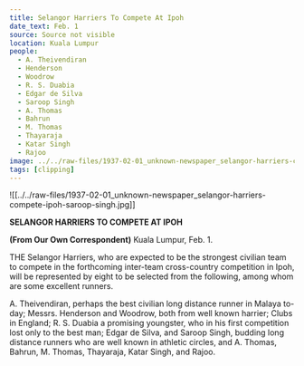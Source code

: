 ```yaml
---
title: Selangor Harriers To Compete At Ipoh
date_text: Feb. 1
source: Source not visible
location: Kuala Lumpur
people:
  - A. Theivendiran
  - Henderson
  - Woodrow
  - R. S. Duabia
  - Edgar de Silva
  - Saroop Singh
  - A. Thomas
  - Bahrun
  - M. Thomas
  - Thayaraja
  - Katar Singh
  - Rajoo
image: ../../raw-files/1937-02-01_unknown-newspaper_selangor-harriers-compete-ipoh-saroop-singh.jpg
tags: [clipping]
---
```


![[../../raw-files/1937-02-01_unknown-newspaper_selangor-harriers-compete-ipoh-saroop-singh.jpg]]

**SELANGOR HARRIERS TO COMPETE AT IPOH**

**(From Our Own Correspondent)**
Kuala Lumpur, Feb. 1.

THE Selangor Harriers, who are expected to be the strongest civilian team to compete in the forthcoming inter-team cross-country competition in Ipoh, will be represented by eight to be selected from the following, among whom are some excellent runners.

A. Theivendiran, perhaps the best civilian long distance runner in Malaya to-day; Messrs. Henderson and Woodrow, both from well known harrier; Clubs in England; R. S. Duabia a promising youngster, who in his first competition lost only to the best man; Edgar de Silva, and Saroop Singh, budding long distance runners who are well known in athletic circles, and A. Thomas, Bahrun, M. Thomas, Thayaraja, Katar Singh, and Rajoo.
